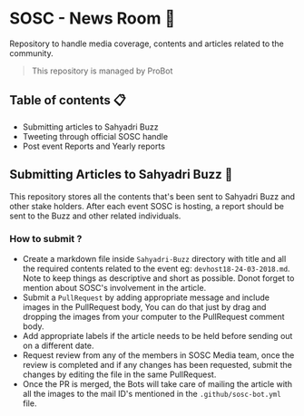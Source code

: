 # SOSC - News Room :newspaper:
Repository to handle media coverage, contents and articles related to the community.
> This repository is managed by ProBot

## Table of contents :clipboard:
- Submitting articles to Sahyadri Buzz
- Tweeting through official SOSC handle
- Post event Reports and Yearly reports

## Submitting Articles to Sahyadri Buzz :mega: 
This repository stores all the contents that's been sent to Sahyadri Buzz and other stake holders. After each event SOSC is hosting, a report should be sent to the Buzz and other related individuals. 
### How to submit ?
- Create a markdown file inside `Sahyadri-Buzz` directory with title and all the required contents related to the event eg: `devhost18-24-03-2018.md`. Note to keep things as descriptive and short as possible. Donot forget to mention about SOSC's involvement in the article.
- Submit a `PullRequest` by adding appropriate message and include images in the PullRequest body, You can do that just by drag and dropping the images from your computer to the PullRequest comment body.
- Add appropriate labels if the article needs to be held before sending out on a different date.
- Request review from any of the members in SOSC Media team, once the review is completed and if any changes has been requested, submit the changes by editing the file in the same PullRequest.
- Once the PR is merged, the Bots will take care of mailing the article with all the images to the mail ID's mentioned in the `.github/sosc-bot.yml` file.
